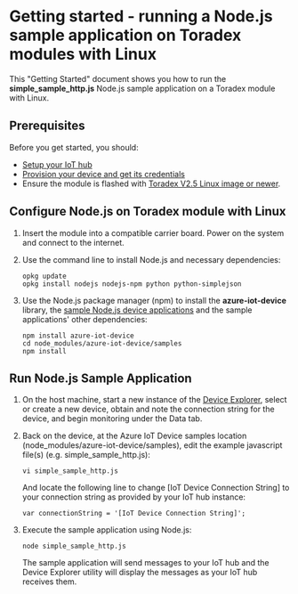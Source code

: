 # Getting started - running a Node.js sample application on Toradex modules with Linux

This "Getting Started" document shows you how to run the **simple_sample_http.js** Node.js sample application on a Toradex module with Linux.

## Prerequisites

Before you get started, you should:

- [Setup your IoT hub][lnk-setup-iot-hub]
- [Provision your device and get its credentials][lnk-manage-iot-hub]
- Ensure the module is flashed with [Toradex V2.5 Linux image or newer][toradex_image_update].

## Configure Node.js on Toradex module with Linux

1.  Insert the module into a compatible carrier board.  Power on the system and connect to the internet.

2.  Use the command line to install Node.js and necessary dependencies:

    ```
    opkg update
	opkg install nodejs nodejs-npm python python-simplejson
    ```

3.  Use the Node.js package manager (npm) to install the **azure-iot-device** library, the [sample Node.js device applications][node-sample-apps] and the sample applications' other dependencies:

    ```
    npm install azure-iot-device
	cd node_modules/azure-iot-device/samples
	npm install
	```

## Run Node.js Sample Application

1. On the host machine, start a new instance of the [Device Explorer][device-explorer], select or create a new device, obtain and note the connection string for the device, and begin monitoring under the Data tab.

2. Back on the device, at the Azure IoT Device samples location (node_modules/azure-iot-device/samples), edit the example javascript file(s) (e.g. simple_sample_http.js):

    ```
    vi simple_sample_http.js
    ```

   And locate the following line to change [IoT Device Connection String] to your connection string as provided by your IoT hub instance:

	```
	var connectionString = '[IoT Device Connection String]';
	```

3. Execute the sample application using Node.js:

    ```
    node simple_sample_http.js
    ```

   The sample application will send messages to your IoT hub and the Device Explorer utility will display the messages as your IoT hub receives them.

[device-explorer]: ../../tools/DeviceExplorer/readme.md
[toradex_image_update]: http://developer.toradex.com/knowledge-base/how-to-setup-environment-for-embedded-linux-application-development#Linux_Image_Update
[node-sample-apps]: https://github.com/Azure/azure-iot-sdk-node/tree/master/device/samples

[setup-iothub]: ../setup_iothub.md
[lnk-setup-iot-hub]: ../setup_iothub.md
[lnk-manage-iot-hub]: ../manage_iot_hub.md
